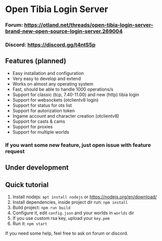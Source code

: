 # Open Tibia Login Server

### Forum: https://otland.net/threads/open-tibia-login-server-brand-new-open-source-login-server.269004  
### Discord: https://discord.gg/t4ntS5p  

## Features (planned)
* Easy installation and configuration
* Very easy to develop and extend
* Works on almost any operating system
* Fast, should be able to handle 1000 operations/s
* Support for classic (tcp, 7.40-11.00) and new (http) tibia login 
* Support for websockets (otclientv8 login)
* Support for status for ots list
* Support for autorization token
* Ingame account and character creation (otclientv8)
* Support for casts & cams
* Support for proxies
* Support for multiple worlds

### If you want some new feature, just open issue with feature request

## Under development

## Quick tutorial

1. Install nodejs: `apt install nodejs` or https://nodejs.org/en/download/
2. Install dependencies, inside project dir run: `npm install`
3. Build project: `npm run build`
4. Configure it, edit `config.json` and your worlds in `worlds` dir
5. If you use custom rsa key, upload your `key.pem`
6. Run it: `npm start`

If you need some help, feel free to ask on forum or discord.
